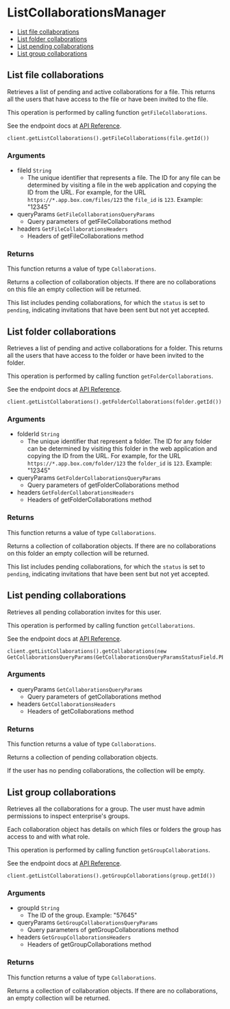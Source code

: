 # ListCollaborationsManager


- [List file collaborations](#list-file-collaborations)
- [List folder collaborations](#list-folder-collaborations)
- [List pending collaborations](#list-pending-collaborations)
- [List group collaborations](#list-group-collaborations)

## List file collaborations

Retrieves a list of pending and active collaborations for a
file. This returns all the users that have access to the file
or have been invited to the file.

This operation is performed by calling function `getFileCollaborations`.

See the endpoint docs at
[API Reference](https://developer.box.com/reference/get-files-id-collaborations/).

<!-- sample get_files_id_collaborations -->
```
client.getListCollaborations().getFileCollaborations(file.getId())
```

### Arguments

- fileId `String`
  - The unique identifier that represents a file.  The ID for any file can be determined by visiting a file in the web application and copying the ID from the URL. For example, for the URL `https://*.app.box.com/files/123` the `file_id` is `123`. Example: "12345"
- queryParams `GetFileCollaborationsQueryParams`
  - Query parameters of getFileCollaborations method
- headers `GetFileCollaborationsHeaders`
  - Headers of getFileCollaborations method


### Returns

This function returns a value of type `Collaborations`.

Returns a collection of collaboration objects. If there are no
collaborations on this file an empty collection will be returned.

This list includes pending collaborations, for which the `status`
is set to `pending`, indicating invitations that have been sent but not
yet accepted.


## List folder collaborations

Retrieves a list of pending and active collaborations for a
folder. This returns all the users that have access to the folder
or have been invited to the folder.

This operation is performed by calling function `getFolderCollaborations`.

See the endpoint docs at
[API Reference](https://developer.box.com/reference/get-folders-id-collaborations/).

<!-- sample get_folders_id_collaborations -->
```
client.getListCollaborations().getFolderCollaborations(folder.getId())
```

### Arguments

- folderId `String`
  - The unique identifier that represent a folder.  The ID for any folder can be determined by visiting this folder in the web application and copying the ID from the URL. For example, for the URL `https://*.app.box.com/folder/123` the `folder_id` is `123`. Example: "12345"
- queryParams `GetFolderCollaborationsQueryParams`
  - Query parameters of getFolderCollaborations method
- headers `GetFolderCollaborationsHeaders`
  - Headers of getFolderCollaborations method


### Returns

This function returns a value of type `Collaborations`.

Returns a collection of collaboration objects. If there are no
collaborations on this folder an empty collection will be returned.

This list includes pending collaborations, for which the `status`
is set to `pending`, indicating invitations that have been sent but not
yet accepted.


## List pending collaborations

Retrieves all pending collaboration invites for this user.

This operation is performed by calling function `getCollaborations`.

See the endpoint docs at
[API Reference](https://developer.box.com/reference/get-collaborations/).

<!-- sample get_collaborations -->
```
client.getListCollaborations().getCollaborations(new GetCollaborationsQueryParams(GetCollaborationsQueryParamsStatusField.PENDING))
```

### Arguments

- queryParams `GetCollaborationsQueryParams`
  - Query parameters of getCollaborations method
- headers `GetCollaborationsHeaders`
  - Headers of getCollaborations method


### Returns

This function returns a value of type `Collaborations`.

Returns a collection of pending collaboration objects.

If the user has no pending collaborations, the collection
will be empty.


## List group collaborations

Retrieves all the collaborations for a group. The user
must have admin permissions to inspect enterprise's groups.

Each collaboration object has details on which files or
folders the group has access to and with what role.

This operation is performed by calling function `getGroupCollaborations`.

See the endpoint docs at
[API Reference](https://developer.box.com/reference/get-groups-id-collaborations/).

<!-- sample get_groups_id_collaborations -->
```
client.getListCollaborations().getGroupCollaborations(group.getId())
```

### Arguments

- groupId `String`
  - The ID of the group. Example: "57645"
- queryParams `GetGroupCollaborationsQueryParams`
  - Query parameters of getGroupCollaborations method
- headers `GetGroupCollaborationsHeaders`
  - Headers of getGroupCollaborations method


### Returns

This function returns a value of type `Collaborations`.

Returns a collection of collaboration objects. If there are no
collaborations, an empty collection will be returned.


